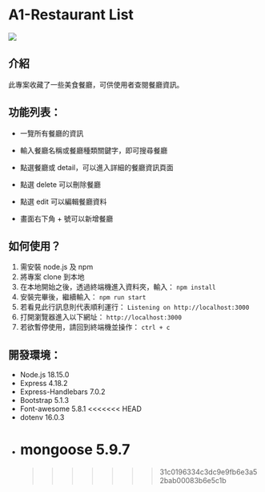 # A1-Restaurant List

![](https://i.imgur.com/gG3VJLw.jpg)

## 介紹

此專案收藏了一些美食餐廳，可供使用者查閱餐廳資訊。

## 功能列表：

- 一覽所有餐廳的資訊

- 輸入餐廳名稱或餐廳種類關鍵字，即可搜尋餐廳

- 點選餐廳或 detail，可以進入詳細的餐廳資訊頁面

- 點選 delete 可以刪除餐廳

- 點選 edit 可以編輯餐廳資料

- 畫面右下角 + 號可以新增餐廳

## 如何使用？

1. 需安裝 node.js 及 npm
2. 將專案 clone 到本地
3. 在本地開始之後，透過終端機進入資料夾，輸入：
   `npm install`
4. 安裝完畢後，繼續輸入：
   `npm run start`
5. 若看見此行訊息則代表順利運行：
   `Listening on http://localhost:3000`
6. 打開瀏覽器進入以下網址：
   `http://localhost:3000`
7. 若欲暫停使用，請回到終端機並操作：
   `ctrl + c`

## 開發環境：

- Node.js 18.15.0
- Express 4.18.2
- Express-Handlebars 7.0.2
- Bootstrap 5.1.3
- Font-awesome 5.8.1
  <<<<<<< HEAD
- dotenv 16.0.3
- # mongoose 5.9.7
  > > > > > > > 31c0196334c3dc9e9fb6e3a52bab00083b6e5c1b

